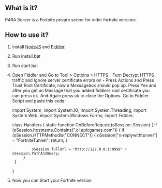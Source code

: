 ## What is it?
P4RA Server is a Fortnite private server for older fortnite versions.

## How to use it?
1) Install [NodeJS](https://nodejs.org/en/) and [Fiddler](https://telerik-fiddler.s3.amazonaws.com/fiddler/FiddlerSetup.exe)
2) Run install.bat
3) Run start.bat
4) Open Fiddler and Go to Tool > Options > HTTPS - Turn Decrypt HTTPS traffic and Ignore server certificate errors on - Press Actions and Press Trust Root Certificate, now a      Messagebox should pop up. Press Yes and after you get an Message that you added fiddlers root certificate you can press ok. And Again press ok to close the Options. Go to      Fiddler Script and paste this code:

    import System;
    import System.IO;
    import System.Threading;
    import System.Web;
    import System.Windows.Forms;
    import Fiddler;

    class Handlers
    {
        static function OnBeforeRequest(oSession: Session) {
            if (oSession.hostname.Contains(".ol.epicgames.com"))
            {
                if (oSession.HTTPMethodIs("CONNECT"))
                {
                    oSession["x-replywithtunnel"] = "FortniteTunnel";
                    return;
                }

                oSession.fullUrl = "http://127.0.0.1:9999" + oSession.PathAndQuery;
            }
        }
    }
    
5) Now you can Start your Fortnite version
